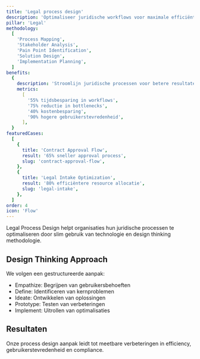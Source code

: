 ```yaml
---
title: 'Legal process design'
description: 'Optimaliseer juridische workflows voor maximale efficiëntie'
pillar: 'Legal'
methodology:
  [
    'Process Mapping',
    'Stakeholder Analysis',
    'Pain Point Identification',
    'Solution Design',
    'Implementation Planning',
  ]
benefits:
  {
    description: 'Stroomlijn juridische processen voor betere resultaten en lagere kosten',
    metrics:
      [
        '55% tijdsbesparing in workflows',
        '75% reductie in bottlenecks',
        '40% kostenbesparing',
        '90% hogere gebruikerstevredenheid',
      ],
  }
featuredCases:
  [
    {
      title: 'Contract Approval Flow',
      result: '65% sneller approval process',
      slug: 'contract-approval-flow',
    },
    {
      title: 'Legal Intake Optimization',
      result: '80% efficiëntere resource allocatie',
      slug: 'legal-intake',
    },
  ]
order: 4
icon: 'Flow'
---
```


Legal Process Design helpt organisaties hun juridische processen te optimaliseren door slim gebruik van technologie en design thinking methodologie.

## Design Thinking Approach

We volgen een gestructureerde aanpak:

- Empathize: Begrijpen van gebruikersbehoeften
- Define: Identificeren van kernproblemen
- Ideate: Ontwikkelen van oplossingen
- Prototype: Testen van verbeteringen
- Implement: Uitrollen van optimalisaties

## Resultaten

Onze process design aanpak leidt tot meetbare verbeteringen in efficiency, gebruikerstevredenheid en compliance.
